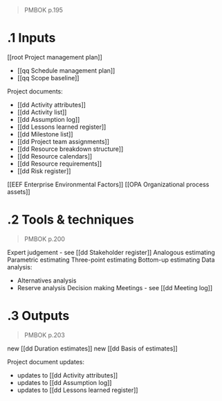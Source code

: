 > PMBOK p.195
# .1 Inputs

[[root Project management plan]]
* [[qq Schedule management plan]]
* [[qq Scope baseline]]

Project documents:
* [[dd Activity attributes]]
* [[dd Activity list]]
* [[dd Assumption log]]
* [[dd Lessons learned register]]
* [[dd Milestone list]]
* [[dd Project team assignments]]
* [[dd Resource breakdown structure]]
* [[dd Resource calendars]]
* [[dd Resource requirements]]
* [[dd Risk register]]

[[EEF Enterprise Environmental Factors]]
[[OPA Organizational process assets]]

# .2 Tools & techniques
> PMBOK p.200

Expert judgement - see [[dd Stakeholder register]]
Analogous estimating
Parametric estimating 
Three-point estimating
Bottom-up estimating
Data analysis:
* Alternatives analysis
* Reserve analysis
Decision making
Meetings - see [[dd Meeting log]]

# .3 Outputs
> PMBOK p.203

new [[dd Duration estimates]]
new [[dd Basis of estimates]]

Project document updates:
* updates to [[dd Activity attributes]]
* updates to [[dd Assumption log]]
* updates to [[dd Lessons learned register]]



